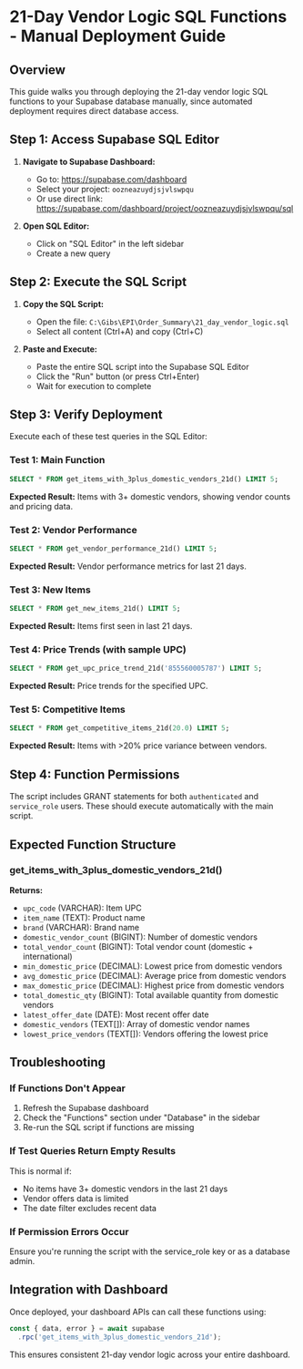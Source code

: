 # 21-Day Vendor Logic SQL Functions - Manual Deployment Guide

## Overview
This guide walks you through deploying the 21-day vendor logic SQL functions to your Supabase database manually, since automated deployment requires direct database access.

## Step 1: Access Supabase SQL Editor

1. **Navigate to Supabase Dashboard:**
   - Go to: https://supabase.com/dashboard
   - Select your project: `oozneazuydjsjvlswpqu`
   - Or use direct link: https://supabase.com/dashboard/project/oozneazuydjsjvlswpqu/sql

2. **Open SQL Editor:**
   - Click on "SQL Editor" in the left sidebar
   - Create a new query

## Step 2: Execute the SQL Script

1. **Copy the SQL Script:**
   - Open the file: `C:\Gibs\EPI\Order_Summary\21_day_vendor_logic.sql`
   - Select all content (Ctrl+A) and copy (Ctrl+C)

2. **Paste and Execute:**
   - Paste the entire SQL script into the Supabase SQL Editor
   - Click the "Run" button (or press Ctrl+Enter)
   - Wait for execution to complete

## Step 3: Verify Deployment

Execute each of these test queries in the SQL Editor:

### Test 1: Main Function
```sql
SELECT * FROM get_items_with_3plus_domestic_vendors_21d() LIMIT 5;
```
**Expected Result:** Items with 3+ domestic vendors, showing vendor counts and pricing data.

### Test 2: Vendor Performance
```sql
SELECT * FROM get_vendor_performance_21d() LIMIT 5;
```
**Expected Result:** Vendor performance metrics for last 21 days.

### Test 3: New Items
```sql
SELECT * FROM get_new_items_21d() LIMIT 5;
```
**Expected Result:** Items first seen in last 21 days.

### Test 4: Price Trends (with sample UPC)
```sql
SELECT * FROM get_upc_price_trend_21d('855560005787') LIMIT 5;
```
**Expected Result:** Price trends for the specified UPC.

### Test 5: Competitive Items
```sql
SELECT * FROM get_competitive_items_21d(20.0) LIMIT 5;
```
**Expected Result:** Items with >20% price variance between vendors.

## Step 4: Function Permissions

The script includes GRANT statements for both `authenticated` and `service_role` users. These should execute automatically with the main script.

## Expected Function Structure

### get_items_with_3plus_domestic_vendors_21d()

**Returns:**
- `upc_code` (VARCHAR): Item UPC
- `item_name` (TEXT): Product name
- `brand` (VARCHAR): Brand name
- `domestic_vendor_count` (BIGINT): Number of domestic vendors
- `total_vendor_count` (BIGINT): Total vendor count (domestic + international)
- `min_domestic_price` (DECIMAL): Lowest price from domestic vendors
- `avg_domestic_price` (DECIMAL): Average price from domestic vendors  
- `max_domestic_price` (DECIMAL): Highest price from domestic vendors
- `total_domestic_qty` (BIGINT): Total available quantity from domestic vendors
- `latest_offer_date` (DATE): Most recent offer date
- `domestic_vendors` (TEXT[]): Array of domestic vendor names
- `lowest_price_vendors` (TEXT[]): Vendors offering the lowest price

## Troubleshooting

### If Functions Don't Appear
1. Refresh the Supabase dashboard
2. Check the "Functions" section under "Database" in the sidebar
3. Re-run the SQL script if functions are missing

### If Test Queries Return Empty Results
This is normal if:
- No items have 3+ domestic vendors in the last 21 days
- Vendor offers data is limited
- The date filter excludes recent data

### If Permission Errors Occur
Ensure you're running the script with the service_role key or as a database admin.

## Integration with Dashboard

Once deployed, your dashboard APIs can call these functions using:

```javascript
const { data, error } = await supabase
  .rpc('get_items_with_3plus_domestic_vendors_21d');
```

This ensures consistent 21-day vendor logic across your entire dashboard.